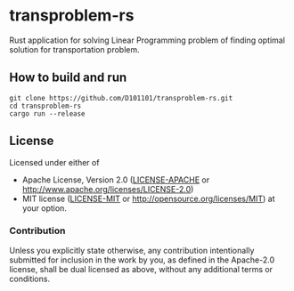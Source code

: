 # transproblem-rs
Rust application for solving Linear Programming problem of finding optimal solution for transportation problem.

## How to build and run
```
git clone https://github.com/D101101/transproblem-rs.git
cd transproblem-rs
cargo run --release
```

## License

Licensed under either of
 * Apache License, Version 2.0 ([LICENSE-APACHE](LICENSE-APACHE) or http://www.apache.org/licenses/LICENSE-2.0)
 * MIT license ([LICENSE-MIT](LICENSE-MIT) or http://opensource.org/licenses/MIT)
at your option.

### Contribution

Unless you explicitly state otherwise, any contribution intentionally submitted
for inclusion in the work by you, as defined in the Apache-2.0 license, shall be dual licensed as above, without any
additional terms or conditions.
